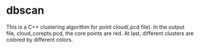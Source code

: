 # dbscan
This is a C++ clustering algorithm for point cloud(.pcd file).
In the output file, cloud_corepts.pcd, the core points are red.
At last, different clusters are colored by different colors.
